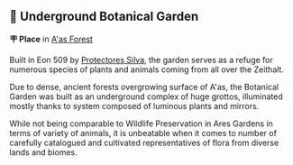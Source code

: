 ## 🌺 Underground Botanical Garden

**🪧 Place** in [A'as Forest](<https://zeithalt.github.io/r/aas_forest.html>)

Built in Eon 509 by [Protectores Silva](<https://zeithalt.github.io/r/protectores_silva.html>), the garden serves as a refuge for numerous species of plants and animals coming from all over the Zeithalt.

Due to dense, ancient forests overgrowing surface of A'as, the Botanical Garden was built as an underground complex of huge grottos, illuminated mostly thanks to system composed of luminous plants and mirrors.

While not being comparable to Wildlife Preservation in Ares Gardens in terms of variety of animals, it is unbeatable when it comes to number of carefully catalogued and cultivated representatives of flora from diverse lands and biomes.

<!---
keywords: ps, aas, a'as, ares, flora, fauna
aliases: 
-->